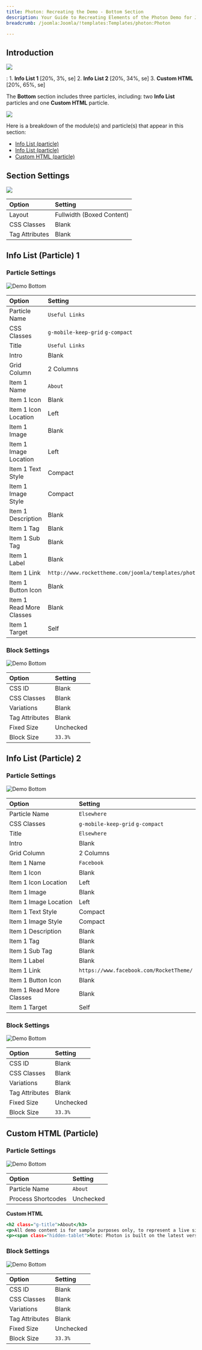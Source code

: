 ```yaml
---
title: Photon: Recreating the Demo - Bottom Section
description: Your Guide to Recreating Elements of the Photon Demo for Joomla
breadcrumb: /joomla:Joomla/!templates:Templates/photon:Photon

---
```


## Introduction

![](assets/demo_8.jpeg)

:   1. **Info List 1** [20%, 3%, se]
    2. **Info List 2** [20%, 34%, se]
    3. **Custom HTML** [20%, 65%, se]

The **Bottom** section includes three particles, including: two **Info List** particles and one **Custom HTML** particle.

![](assets/home_bottom.jpeg)

Here is a breakdown of the module(s) and particle(s) that appear in this section:

* [Info List (particle)](#info-list-(particle)-1)
* [Info List (particle)](#info-list-(particle)-2)
* [Custom HTML (particle)](#custom-html-(particle))

## Section Settings

![](assets/demo_bottom_settings.jpeg)

| Option           | Setting                   |
| :--------------- | :----------               |
| Layout           | Fullwidth (Boxed Content) |
| CSS Classes      | Blank                     |
| Tag Attributes   | Blank                     |

## Info List (Particle) 1

### Particle Settings

![Demo Bottom](demo_bottom_1.jpeg)

| Option                   | Setting                                               |
| :-----                   | :-----                                                |
| Particle Name            | `Useful Links`                                        |
| CSS Classes              | `g-mobile-keep-grid` `g-compact`                      |
| Title                    | `Useful Links`                                        |
| Intro                    | Blank                                                 |
| Grid Column              | 2 Columns                                             |
| Item 1 Name              | `About`                                               |
| Item 1 Icon              | Blank                                                 |
| Item 1 Icon Location     | Left                                                  |
| Item 1 Image             | Blank                                                 |
| Item 1 Image Location    | Left                                                  |
| Item 1 Text Style        | Compact                                               |
| Item 1 Image Style       | Compact                                               |
| Item 1 Description       | Blank                                                 |
| Item 1 Tag               | Blank                                                 |
| Item 1 Sub Tag           | Blank                                                 |
| Item 1 Label             | Blank                                                 |
| Item 1 Link              | `http://www.rockettheme.com/joomla/templates/photon` |
| Item 1 Button Icon       | Blank                                                 |
| Item 1 Read More Classes | Blank                                                 |
| Item 1 Target            | Self                                                  |

### Block Settings

![Demo Bottom](demo_bottom_2.jpeg)

| Option         | Setting   |
| :-----         | :-----    |
| CSS ID         | Blank     |
| CSS Classes    | Blank     |
| Variations     | Blank     |
| Tag Attributes | Blank     |
| Fixed Size     | Unchecked |
| Block Size     | `33.3%`   |

## Info List (Particle) 2

### Particle Settings

![Demo Bottom](demo_bottom_3.jpeg)

| Option                   | Setting                                 |
| :-----                   | :-----                                  |
| Particle Name            | `Elsewhere`                             |
| CSS Classes              | `g-mobile-keep-grid` `g-compact`        |
| Title                    | `Elsewhere`                             |
| Intro                    | Blank                                   |
| Grid Column              | 2 Columns                               |
| Item 1 Name              | `Facebook`                              |
| Item 1 Icon              | Blank                                   |
| Item 1 Icon Location     | Left                                    |
| Item 1 Image             | Blank                                   |
| Item 1 Image Location    | Left                                    |
| Item 1 Text Style        | Compact                                 |
| Item 1 Image Style       | Compact                                 |
| Item 1 Description       | Blank                                   |
| Item 1 Tag               | Blank                                   |
| Item 1 Sub Tag           | Blank                                   |
| Item 1 Label             | Blank                                   |
| Item 1 Link              | `https://www.facebook.com/RocketTheme/` |
| Item 1 Button Icon       | Blank                                   |
| Item 1 Read More Classes | Blank                                   |
| Item 1 Target            | Self                                    |

### Block Settings

![Demo Bottom](demo_bottom_4.jpeg)

| Option         | Setting   |
| :-----         | :-----    |
| CSS ID         | Blank     |
| CSS Classes    | Blank     |
| Variations     | Blank     |
| Tag Attributes | Blank     |
| Fixed Size     | Unchecked |
| Block Size     | `33.3%`   |

## Custom HTML (Particle)

### Particle Settings

![Demo Bottom](demo_bottom_5.jpeg)

| Option             | Setting   |
| :-----             | :-----    |
| Particle Name      | `About`   |
| Process Shortcodes | Unchecked |

**Custom HTML**

~~~ .html
<h2 class="g-title">About</h3>
<p>All demo content is for sample purposes only, to represent a live site.</p>
<p><span class="hidden-tablet">Note: Photon is built on the latest version of the Gantry 5 Framework.</span></p>   
~~~

### Block Settings

![Demo Bottom](demo_bottom_6.jpeg)

| Option         | Setting   |
| :-----         | :-----    |
| CSS ID         | Blank     |
| CSS Classes    | Blank     |
| Variations     | Blank     |
| Tag Attributes | Blank     |
| Fixed Size     | Unchecked |
| Block Size     | `33.3%`   |